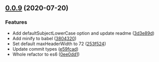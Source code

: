 ## [0.0.9](https://github.com/gabrieldonadel/cz-custom-changelog/compare/v3.2.0...v0.0.9) (2020-07-20)


### Features

* Add defaultSubjectLowerCase option and update readme ([3d3e89d](https://github.com/gabrieldonadel/cz-custom-changelog/commit/3d3e89dd13bd8539de683f940f90c7f7337f96e4))
* Add minify to babel ([3804320](https://github.com/gabrieldonadel/cz-custom-changelog/commit/3804320cf791b7ae5cdb9f6c0ee1794795b6a5f4))
* Set default maxHeaderWidth to 72 ([253f524](https://github.com/gabrieldonadel/cz-custom-changelog/commit/253f52474c4b4d01609b1871b6e4bb46ecd493ae))
* Update commit types ([e59fcad](https://github.com/gabrieldonadel/cz-custom-changelog/commit/e59fcad50eec0c8205a4dcb9469389ddea978134))
* Whole refactor to es6 ([0ee0dd1](https://github.com/gabrieldonadel/cz-custom-changelog/commit/0ee0dd1012b01bbb6db514b568e0317642e16856))



